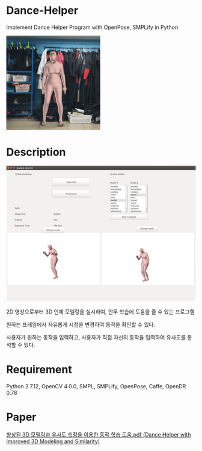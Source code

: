 # Dance-Helper

Implement Dance Helper Program with OpenPose, SMPLify in Python

![Intro](./img/test1.gif)

# Description

![GUI](./img/img1.png)

2D 영상으로부터 3D 인체 모델링을 실시하여, 안무 학습에 도움을 줄 수 있는 프로그램

원하는 프레임에서 자유롭게 시점을 변경하여 동작을 확인할 수 있다.

사용자가 원하는 동작을 입력하고, 사용자가 직접 자신의 동작을 입력하여 유사도를 분석할 수 있다.

# Requirement

Python 2.7.12, OpenCV 4.0.0, SMPL, SMPLify, OpenPose, Caffe, OpenDR 0.78

# Paper

[향상된 3D 모델링과 유사도 측정을 이용한 동작 학습 도움.pdf (Dance Helper with Improved 3D Modeling and Similarity)](./paper.pdf)
